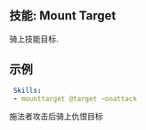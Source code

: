 技能: Mount Target
--------------------------

骑上技能目标.

示例
--------

```yaml
 Skills:
 - mounttarget @target ~onattack
```
施法者攻击后骑上仇恨目标

